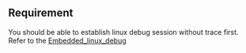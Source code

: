 ## Requirement

You should be able to establish linux debug session without trace first. Refer to the [Embedded_linux_debug](../Embedded_linux_debug.md)
